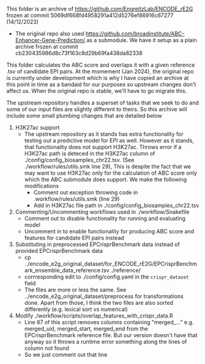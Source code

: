 This folder is an archive of https://github.com/EngreitzLab/ENCODE_rE2G frozen at commit 5069df668fd4958291a412d5276ef86916c67277 (14/12/2023)
  - The original repo also used https://github.com/broadinstitute/ABC-Enhancer-Gene-Prediction/ as a submodule. We have it setup as a plain archive frozen at commit cb230435986d8c73f163c8d29b69fa438da82338

This folder calculates the ABC score and overlaps it with a given reference .tsv of candidate EPI pairs. At the momement (Jan 2024), the original repo is currently under development which is why I have copied an archive at this point in time as a bandaid for our purposes so upstream changes don't affect us. When the original repo is stable, we'll have to go migrate this.

The upstream repository handles a superset of tasks that we seek to do and some of our input files are slightly different to theirs. So this archive will include some small plumbing changes that are detailed below
  1. H3K27ac support
     - The upstream repository as it stands has extra functionality for testing out a predictive model for EPI as well. However as it stands, that functionality does not support H3K27ac. Throws error if a H3K27ac path is deteced in the H3K27ac column of ./config/config_biosamples_chr22.tsv. (See ./workflow/rules/utils.smk line 29), This is despite the fact that we may want to use H3K27ac only for the calculation of ABC score only which the ABC submodule does support. We make the following modifications
       - Comment out exception throwing code in .workflow/rules/utils.smk (line 29)
       - Add in H3K27ac file path in ./config/config_biosamples_chr22.tsv
  2. Commenting/Uncommenting workflows used in ./workflow/Snakefile
     - Comment out to disable functionality for running and evaluating model
     - Uncomment in to enable functionality for producing ABC score and features for candidate EPI pairs instead
  3. Substituting in preprocessed EPCrisprBenchmark data instead of provided EPCrisprBenchmark data
     - cp ../encode_e2g_original_dataset/for_ENCODE_rE2G/EPCrisprBenchmark_ensemble_data_reference.tsv ./reference/
     - corrresponding edit to ./config/config.yaml in the `crispr_dataset` field
     - The files are more or less the same. See ../encode_e2g_original_dataset/preprocess for transformations done. Apart from those, I think the two files are also sorted differently (e.g. lexical sort vs numerical) 
  4. Modify ./workflow/scripts/overlap_features_with_crispr_data.R
     - Line 87 of this script removes columns containing "merged_..." e.g. merged_uid, merged_start, merged_end from the EPCrisprBenchmark reference file. But our version doesn't have that anyway so it throws a runtime error something along the lines of column not found
     - So we just comment out that line  
